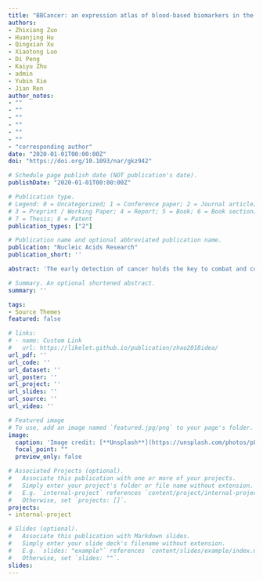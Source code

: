 ```yaml
---
title: "BBCancer: an expression atlas of blood-based biomarkers in the early diagnosis of cancers"
authors:
- Zhixiang Zuo
- Huanjing Hu
- Qingxian Xu
- Xiaotong Luo
- Di Peng
- Kaiyu Zhu
- admin
- Yubin Xie
- Jian Ren
author_notes:
- ""
- ""
- ""
- ""
- ""
- ""
- "corresponding author"
date: "2020-01-01T00:00:00Z"
doi: "https://doi.org/10.1093/nar/gkz942"

# Schedule page publish date (NOT publication's date).
publishDate: "2020-01-01T00:00:00Z"

# Publication type.
# Legend: 0 = Uncategorized; 1 = Conference paper; 2 = Journal article;
# 3 = Preprint / Working Paper; 4 = Report; 5 = Book; 6 = Book section;
# 7 = Thesis; 8 = Patent
publication_types: ["2"]

# Publication name and optional abbreviated publication name.
publication: "Nucleic Acids Research"
publication_short: ''

abstract: 'The early detection of cancer holds the key to combat and control the increasing global burden of cancer morbidity and mortality. Blood-based screenings using circulating DNAs (ctDNAs), circulating RNA (ctRNAs), circulating tumor cells (CTCs) and extracellular vesicles (EVs) have shown promising prospects in the early detection of cancer. Recent high-throughput gene expression profiling of blood samples from cancer patients has provided a valuable resource for developing new biomarkers for the early detection of cancer. However, a well-organized online repository for these blood-based high-throughput gene expression data is still not available. Here, we present BBCancer (http://bbcancer.renlab.org/), a web-accessible and comprehensive open resource for providing the expression landscape of six types of RNAs, including messenger RNAs (mRNAs), long noncoding RNAs (lncRNAs), microRNAs (miRNAs), circular RNAs (circRNAs), tRNA-derived fragments (tRFRNAs) and Piwi-interacting RNAs (piRNAs) in blood samples, including plasma, CTCs and EVs, from cancer patients with various cancer types. Currently, BBCancer contains expression data of the six RNA types from 5040 normal and tumor blood samples across 15 cancer types. We believe this database will serve as a powerful platform for developing blood biomarkers.'

# Summary. An optional shortened abstract.
summary: ''

tags:
- Source Themes
featured: false

# links:
# - name: Custom Link
#   url: https://likelet.github.io/publication/zhao2018idea/
url_pdf: ''
url_code: ''
url_dataset: ''
url_poster: ''
url_project: ''
url_slides: ''
url_source: ''
url_video: ''

# Featured image
# To use, add an image named `featured.jpg/png` to your page's folder. 
image:
  caption: 'Image credit: [**Unsplash**](https://unsplash.com/photos/pLCdAaMFLTE)'
  focal_point: ""
  preview_only: false

# Associated Projects (optional).
#   Associate this publication with one or more of your projects.
#   Simply enter your project's folder or file name without extension.
#   E.g. `internal-project` references `content/project/internal-project/index.md`.
#   Otherwise, set `projects: []`.
projects:
- internal-project

# Slides (optional).
#   Associate this publication with Markdown slides.
#   Simply enter your slide deck's filename without extension.
#   E.g. `slides: "example"` references `content/slides/example/index.md`.
#   Otherwise, set `slides: ""`.
slides:
---
```

